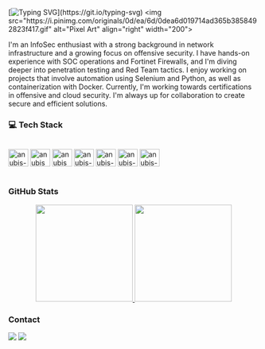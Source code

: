 [![Typing SVG](https://readme-typing-svg.herokuapp.com?font=Fira+Code&pause=1000&color=11B16F&width=435&lines=Hi%2C+Everyone!+I'm+Anubis+%F0%9F%A6%8A;Welcome+to+my+Github!)](https://git.io/typing-svg)
<img src="https://i.pinimg.com/originals/0d/ea/6d/0dea6d019714ad365b3858492823f417.gif" alt="Pixel Art" align="right" width="200">

I'm an InfoSec enthusiast with a strong background in network infrastructure and a growing focus on offensive security. I have hands-on experience with SOC operations and Fortinet Firewalls, and I'm diving deeper into penetration testing and Red Team tactics. I enjoy working on projects that involve automation using Selenium and Python, as well as containerization with Docker. Currently, I'm working towards certifications in offensive and cloud security. I'm always up for collaboration to create secure and efficient solutions.

### 💻 Tech Stack
<div style="display: inline_block"><br>
<img align="center" alt="anubis-apache" height="35" width="40" src="https://cdn.jsdelivr.net/gh/devicons/devicon@latest/icons/apache/apache-original-wordmark.svg" />
<img align="center" alt="anubis" height="35" width="40" src="https://cdn.jsdelivr.net/gh/devicons/devicon@latest/icons/azure/azure-original-wordmark.svg" />
<img align="center" alt="anubis" height="35" width="40" src="https://cdn.jsdelivr.net/gh/devicons/devicon@latest/icons/cloudflare/cloudflare-original-wordmark.svg" />
<img align="center" alt="anubis-docker" height="35" width="40" src="https://cdn.jsdelivr.net/gh/devicons/devicon@latest/icons/docker/docker-original-wordmark.svg" />
<img align="center" alt="anubis-linux" height="35" width="40" src="https://cdn.jsdelivr.net/gh/devicons/devicon@latest/icons/linux/linux-original.svg" />
<img align="center" alt="anubis-python" height="35" width="40" src="https://cdn.jsdelivr.net/gh/devicons/devicon@latest/icons/python/python-original.svg" />
<img align="center" alt="anubis-python" height="35" width="40" src="https://cdn.jsdelivr.net/gh/devicons/devicon@latest/icons/selenium/selenium-original.svg" />      
</div><br>

### GitHub Stats

<div align="center" style="display: flex; justify-content: center;">
  <a href="https://github.com/anacristinaneves">
    <img height="195px" src="https://github-readme-stats.vercel.app/api?username=anacristinaneves&show_icons=true&theme=one_dark_pro&include_all_commits=true&count_private=true"/>
    <img height="195px" src="https://github-readme-stats.vercel.app/api/top-langs/?username=anacristinaneves&layout=compact&langs_count=7&theme=one_dark_pro"/>
  </a>
</div>
    
### Contact

<div> 
  <a href="https://www.linkedin.com/in/cristinanevesb" target="_blank"><img src="https://img.shields.io/badge/-LinkedIn-%230077B5?style=for-the-badge&logo=linkedin&logoColor=white" target="_blank"></a> 
  <a href="mailto:anacristinabezerra.neves@gmail.com"><img src="https://img.shields.io/badge/-Gmail-%23333?style=for-the-badge&logo=gmail&logoColor=white" target="_blank"></a>
</div>
